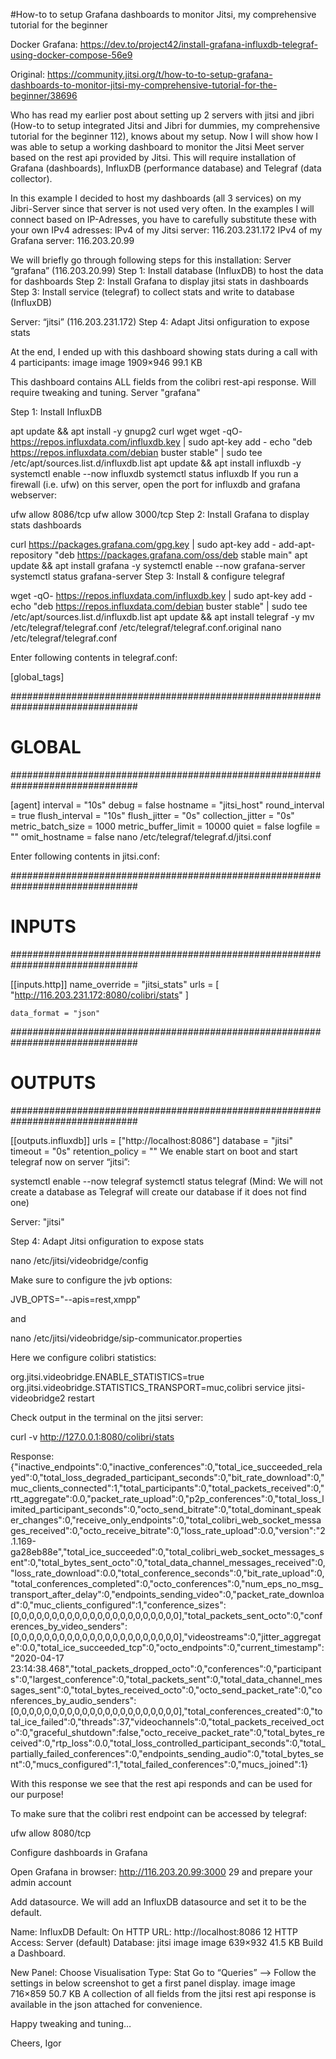 #How-to to setup Grafana dashboards to monitor Jitsi, my comprehensive tutorial for the beginner

Docker Grafana: https://dev.to/project42/install-grafana-influxdb-telegraf-using-docker-compose-56e9

Original: https://community.jitsi.org/t/how-to-to-setup-grafana-dashboards-to-monitor-jitsi-my-comprehensive-tutorial-for-the-beginner/38696



Who has read my earlier post about setting up 2 servers with jitsi and jibri (How-to to setup integrated Jitsi and Jibri for dummies, my comprehensive tutorial for the beginner 112), knows about my setup. Now I will show how I was able to setup a working dashboard to monitor the Jitsi Meet server based on the rest api provided by Jitsi. This will require installation of Grafana (dashboards), InfluxDB (performance database) and Telegraf (data collector).

In this example I decided to host my dashboards (all 3 services) on my Jibri-Server since that server is not used very often. In the examples I will connect based on IP-Adresses, you have to carefully substitute these with your own IPv4 adresses:
IPv4 of my Jitsi server: 116.203.231.172
IPv4 of my Grafana server: 116.203.20.99

We will briefly go through following steps for this installation:
Server “grafana” (116.203.20.99)
Step 1: Install database (InfluxDB) to host the data for dashboards
Step 2: Install Grafana to display jitsi stats in dashboards
Step 3: Install service (telegraf) to collect stats and write to database (InfluxDB)

Server: “jitsi” (116.203.231.172)
Step 4: Adapt Jitsi onfiguration to expose stats

At the end, I ended up with this dashboard showing stats during a call with 4 participants:
image
image
1909×946 99.1 KB

This dashboard contains ALL fields from the colibri rest-api response. Will require tweaking and tuning.
Server "grafana"

Step 1: Install InfluxDB

apt update && apt install -y gnupg2 curl wget
wget -qO- https://repos.influxdata.com/influxdb.key | sudo apt-key add -
echo "deb https://repos.influxdata.com/debian buster stable" | sudo tee /etc/apt/sources.list.d/influxdb.list
apt update && apt install influxdb -y
systemctl enable --now influxdb
systemctl status influxdb
If you run a firewall (i.e. ufw) on this server, open the port for influxdb and grafana webserver:

ufw allow 8086/tcp
ufw allow 3000/tcp
Step 2: Install Grafana to display stats dashboards

curl https://packages.grafana.com/gpg.key | sudo apt-key add -
add-apt-repository "deb https://packages.grafana.com/oss/deb stable main"
apt update && apt install grafana -y
systemctl enable --now grafana-server
systemctl status grafana-server
Step 3: Install & configure telegraf

wget -qO- https://repos.influxdata.com/influxdb.key | sudo apt-key add -
echo "deb https://repos.influxdata.com/debian buster stable" | sudo tee /etc/apt/sources.list.d/influxdb.list
apt update && apt install telegraf -y
mv /etc/telegraf/telegraf.conf /etc/telegraf/telegraf.conf.original
nano /etc/telegraf/telegraf.conf

Enter following contents in telegraf.conf:

[global_tags]

###############################################################################
#                                  GLOBAL                                     #
###############################################################################

[agent]
    interval = "10s"
    debug = false
    hostname = "jitsi_host"
    round_interval = true
    flush_interval = "10s"
    flush_jitter = "0s"
    collection_jitter = "0s"
    metric_batch_size = 1000
    metric_buffer_limit = 10000
    quiet = false
    logfile = ""
    omit_hostname = false
nano /etc/telegraf/telegraf.d/jitsi.conf

Enter following contents in jitsi.conf:

###############################################################################
#                                  INPUTS                                     #
###############################################################################

[[inputs.http]]
    name_override = "jitsi_stats"
    urls = [
      "http://116.203.231.172:8080/colibri/stats"
    ]

    data_format = "json"

###############################################################################
#                                  OUTPUTS                                    #
###############################################################################

[[outputs.influxdb]]
    urls = ["http://localhost:8086"]
    database = "jitsi"
    timeout = "0s"
    retention_policy = ""
We enable start on boot and start telegraf now on server “jitsi”:

systemctl enable --now telegraf
systemctl status telegraf
(Mind: We will not create a database as Telegraf will create our database if it does not find one)

Server: "jitsi"

Step 4: Adapt Jitsi onfiguration to expose stats

nano /etc/jitsi/videobridge/config

Make sure to configure the jvb options:

JVB_OPTS="--apis=rest,xmpp"

and

nano /etc/jitsi/videobridge/sip-communicator.properties

Here we configure colibri statistics:

org.jitsi.videobridge.ENABLE_STATISTICS=true
org.jitsi.videobridge.STATISTICS_TRANSPORT=muc,colibri
service jitsi-videobridge2 restart

Check output in the terminal on the jitsi server:

curl -v http://127.0.0.1:8080/colibri/stats

Response: {"inactive_endpoints":0,"inactive_conferences":0,"total_ice_succeeded_relayed":0,"total_loss_degraded_participant_seconds":0,"bit_rate_download":0,"muc_clients_connected":1,"total_participants":0,"total_packets_received":0,"rtt_aggregate":0.0,"packet_rate_upload":0,"p2p_conferences":0,"total_loss_limited_participant_seconds":0,"octo_send_bitrate":0,"total_dominant_speaker_changes":0,"receive_only_endpoints":0,"total_colibri_web_socket_messages_received":0,"octo_receive_bitrate":0,"loss_rate_upload":0.0,"version":"2.1.169-ga28eb88e","total_ice_succeeded":0,"total_colibri_web_socket_messages_sent":0,"total_bytes_sent_octo":0,"total_data_channel_messages_received":0,"loss_rate_download":0.0,"total_conference_seconds":0,"bit_rate_upload":0,"total_conferences_completed":0,"octo_conferences":0,"num_eps_no_msg_transport_after_delay":0,"endpoints_sending_video":0,"packet_rate_download":0,"muc_clients_configured":1,"conference_sizes":[0,0,0,0,0,0,0,0,0,0,0,0,0,0,0,0,0,0,0,0,0,0],"total_packets_sent_octo":0,"conferences_by_video_senders":[0,0,0,0,0,0,0,0,0,0,0,0,0,0,0,0,0,0,0,0,0,0],"videostreams":0,"jitter_aggregate":0.0,"total_ice_succeeded_tcp":0,"octo_endpoints":0,"current_timestamp":"2020-04-17 23:14:38.468","total_packets_dropped_octo":0,"conferences":0,"participants":0,"largest_conference":0,"total_packets_sent":0,"total_data_channel_messages_sent":0,"total_bytes_received_octo":0,"octo_send_packet_rate":0,"conferences_by_audio_senders":[0,0,0,0,0,0,0,0,0,0,0,0,0,0,0,0,0,0,0,0,0,0],"total_conferences_created":0,"total_ice_failed":0,"threads":37,"videochannels":0,"total_packets_received_octo":0,"graceful_shutdown":false,"octo_receive_packet_rate":0,"total_bytes_received":0,"rtp_loss":0.0,"total_loss_controlled_participant_seconds":0,"total_partially_failed_conferences":0,"endpoints_sending_audio":0,"total_bytes_sent":0,"mucs_configured":1,"total_failed_conferences":0,"mucs_joined":1}

With this response we see that the rest api responds and can be used for our purpose!

To make sure that the colibri rest endpoint can be accessed by telegraf:

ufw allow 8080/tcp

Configure dashboards in Grafana

Open Grafana in browser: http://116.203.20.99:3000 29 and prepare your admin account

Add datasource.
We will add an InfluxDB datasource and set it to be the default.

Name: InfluxDB
Default: On
HTTP URL: http://localhost:8086 12
HTTP Access: Server (default)
Database: jitsi
image
image
639×932 41.5 KB
Build a Dashboard.

New Panel: Choose Visualisation
Type: Stat
Go to “Queries”
–> Follow the settings in below screenshot to get a first panel display.
image
image
716×859 50.7 KB
A collection of all fields from the jitsi rest api response is available in the json attached for convenience.

Happy tweaking and tuning…

Cheers, Igor
